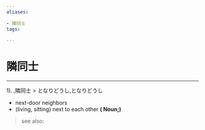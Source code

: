 ```yaml
---
aliases:
    
- 隣同士
tags:
    
---
```


# 隣同士
---
1).
,隣同士 > となりどうし,となりどうし

- next-door neighbors
- (living, sitting) next to each other
**( Noun;)**
> see also: 
            